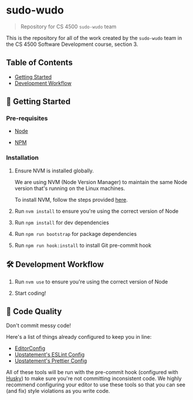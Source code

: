 # sudo-wudo

> Repository for CS 4500 `sudo-wudo` team

This is the repository for all of the work created by the `sudo-wudo` team in the CS 4500 Software Development course, section 3.

## Table of Contents

- [Getting Started](#-getting-started)
- [Development Workflow](#-development-workflow)

## 🚀 Getting Started

### Pre-requisites

- [Node](https://nodejs.org/en/)

- [NPM](https://www.npmjs.com/)

### Installation

1. Ensure NVM is installed globally.

   We are using NVM (Node Version Manager) to maintain the same Node version that's running on the Linux machines.

   To install NVM, follow the steps provided [here](https://github.com/nvm-sh/nvm/blob/master/README.md#installation-and-update).

2. Run `nvm install` to ensure you're using the correct version of Node

3. Run `npm install` for dev dependencies

4. Run `npm run bootstrap` for package dependencies

5. Run `npm run hook:install` to install Git pre-commit hook

## 🛠 Development Workflow

1. Run `nvm use` to ensure you're using the correct version of Node

2. Start coding!

## ‍🙅‍ Code Quality

Don't commit messy code!

Here's a list of things already configured to keep you in line:

- [EditorConfig](https://editorconfig.org/)
- [Upstatement's ESLint Config](https://github.com/Upstatement/eslint-config)
- [Upstatement's Prettier Config](https://github.com/Upstatement/prettier-config)

All of these tools will be run with the pre-commit hook (configured with [Husky](https://github.com/typicode/husky)) to make sure you're not committing inconsistent code. We highly recommend configuring your editor to use these tools so that you can see (and fix) style violations as you write code.
